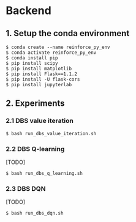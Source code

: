 # Backend

## 1. Setup the conda environment

```shell
$ conda create --name reinforce_py_env
$ conda activate reinforce_py_env
$ conda install pip
$ pip install scipy
$ pip install matplotlib
$ pip install Flask==1.1.2
$ pip install -U flask-cors
$ pip install jupyterlab
```

## 2. Experiments

### 2.1 DBS value iteration

```shell
$ bash run_dbs_value_iteration.sh
```

### 2.2 DBS Q-learning

[TODO]

```shell
$ bash run_dbs_q_learning.sh
```

### 2.3 DBS DQN

[TODO]

```shell
$ bash run_dbs_dqn.sh
```
